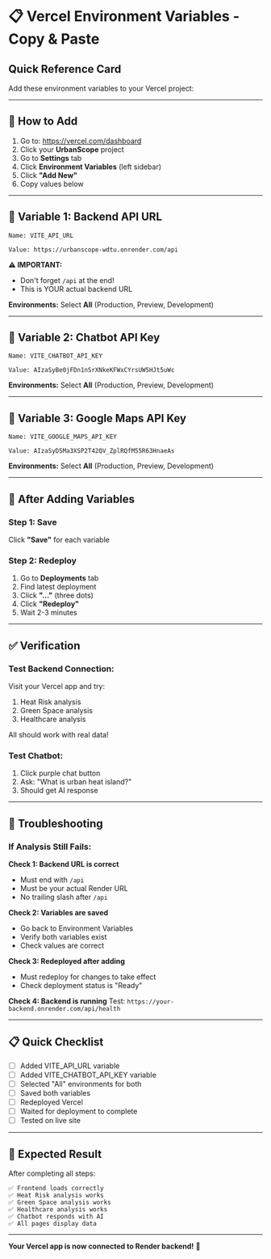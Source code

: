 # 📋 Vercel Environment Variables - Copy & Paste

## Quick Reference Card

Add these environment variables to your Vercel project:

---

## 🔧 How to Add

1. Go to: https://vercel.com/dashboard
2. Click your **UrbanScope** project
3. Go to **Settings** tab
4. Click **Environment Variables** (left sidebar)
5. Click **"Add New"**
6. Copy values below

---

## 📝 Variable 1: Backend API URL

```
Name: VITE_API_URL
```

```
Value: https://urbanscope-wdtu.onrender.com/api
```

**⚠️ IMPORTANT:**
- Don't forget `/api` at the end!
- This is YOUR actual backend URL

**Environments:** Select **All** (Production, Preview, Development)

---

## 📝 Variable 2: Chatbot API Key

```
Name: VITE_CHATBOT_API_KEY
```

```
Value: AIzaSyBe0jFDn1nSrXNkeKFWxCYrsUW5HJt5uWc
```

**Environments:** Select **All** (Production, Preview, Development)

---

## 📝 Variable 3: Google Maps API Key

```
Name: VITE_GOOGLE_MAPS_API_KEY
```

```
Value: AIzaSyD5Ma3XSP2T42QV_ZplRQfM55R63HnaeAs
```

**Environments:** Select **All** (Production, Preview, Development)

---

## 🔄 After Adding Variables

### Step 1: Save
Click **"Save"** for each variable

### Step 2: Redeploy
1. Go to **Deployments** tab
2. Find latest deployment
3. Click **"..."** (three dots)
4. Click **"Redeploy"**
5. Wait 2-3 minutes

---

## ✅ Verification

### Test Backend Connection:
Visit your Vercel app and try:
1. Heat Risk analysis
2. Green Space analysis
3. Healthcare analysis

All should work with real data!

### Test Chatbot:
1. Click purple chat button
2. Ask: "What is urban heat island?"
3. Should get AI response

---

## 🔧 Troubleshooting

### If Analysis Still Fails:

**Check 1: Backend URL is correct**
- Must end with `/api`
- Must be your actual Render URL
- No trailing slash after `/api`

**Check 2: Variables are saved**
- Go back to Environment Variables
- Verify both variables exist
- Check values are correct

**Check 3: Redeployed after adding**
- Must redeploy for changes to take effect
- Check deployment status is "Ready"

**Check 4: Backend is running**
Test: `https://your-backend.onrender.com/api/health`

---

## 📋 Quick Checklist

- [ ] Added VITE_API_URL variable
- [ ] Added VITE_CHATBOT_API_KEY variable
- [ ] Selected "All" environments for both
- [ ] Saved both variables
- [ ] Redeployed Vercel
- [ ] Waited for deployment to complete
- [ ] Tested on live site

---

## 🎯 Expected Result

After completing all steps:

```
✅ Frontend loads correctly
✅ Heat Risk analysis works
✅ Green Space analysis works
✅ Healthcare analysis works
✅ Chatbot responds with AI
✅ All pages display data
```

---

**Your Vercel app is now connected to Render backend!** 🎉

